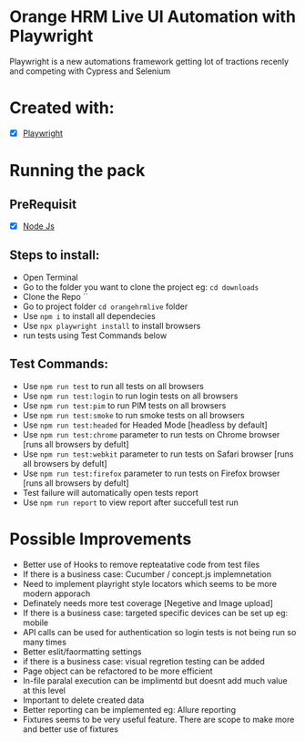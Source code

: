 # Orange HRM Live UI Automation with Playwright
Playwright is a new automations framework getting lot of tractions recenly and competing with Cypress and Selenium


# Created with: 

- [x] [Playwright](https://playwright.dev/)

# Running the pack

## PreRequisit

- [x] [Node Js](https://nodejs.org/es/download/)

## Steps to install:

- Open Terminal
- Go to the folder you want to clone the project eg: `cd downloads`
- Clone the Repo ``
- Go to project folder `cd orangehrmlive` folder
- Use `npm i` to install all dependecies
- Use `npx playwright install` to install browsers
- run tests using Test Commands below

## Test Commands:

- Use `npm run test` to run all tests on all browsers
- Use `npm run test:login` to run login tests on all browsers
- Use `npm run test:pim` to run PIM tests on all browsers
- Use `npm run test:smoke` to run smoke tests on all browsers
- Use `npm run test:headed` for Headed Mode [headless by default]
- Use `npm run test:chrome` parameter to run tests on Chrome browser [runs all browsers by defult]
- Use `npm run test:webkit` parameter to run tests on Safari browser [runs all browsers by defult]
- Use `npm run test:firefox` parameter to run tests on Firefox browser [runs all browsers by defult]
- Test failure will automatically open tests report
- Use `npm run report` to view report after succefull test run


# Possible Improvements

- Better use of Hooks to remove repteatative code from test files
- If there is a business case: Cucumber / concept.js implemnetation
- Need to implement playright style locators which seems to be more modern apporach
- Definately needs more test coverage [Negetive and Image upload]
- If there is a business case: targeted specific devices can be set up eg: mobile
- API calls can be used for authentication so login tests is not being run so many times
- Better eslit/faormatting settings
- if there is a business case: visual regretion testing can be added
- Page object can be refactored to be more efficient
- In-file paralal execution can be implimentd but doesnt add much value at this level
- Important to delete created data
- Better reporting can be implemented eg: Allure reporting
- Fixtures seems to be very useful feature. There are scope to make more and better use of fixtures